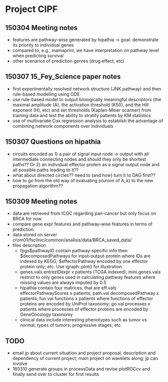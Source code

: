 # Project CIPF

## 150304 Meeting notes

- features are pathway-wise generated by hipathia -> goal: demonstrate its priority to individual genes
- compared to, e.g., mamaprint, we have interpretation on pathway level when predicting survival 
- other scenarios of prediction genres (drug effect, etc)

## 150307 15_Fey_Science paper notes

- first experimentally resolved network structure (JNK pathway) and then rule-based modelling using ODE
- use rule-based model to output biologically meaningful descriptors (the maximal amplitude (A), the activation threshold (K50), and the Hill exponent (H), etc) and set thresholds (Kaplan-Meier scanner) from training data and test the ability to stratify patients by KM statistics
- use of multivariate Cox regression analysis to establish the advantage of combining network components over individuals

## 150307 Questions on hipathia

- circuits encoded as 1) a pair of signal input node -> output with all intermediate connecting nodes and should they only be shortest paths?? Or 2) an individual effector protein as a signal output node and all possible paths leading to it??
- what about directed circles?? need to (and how) turn it to DAG first??
- how to go from the old way of evaluating p(union of A_k) to the new propagation algorithm??

## 150309 Meeting notes

- data are retrieved from ICGC regarding pan-cancer but only focus on BRCA for now
- compare gene expr features and pathway-wise features in terms of prediction
- data stored on server crom01/fsclinic/common/analisis/data/BRCA_saved_data/
- files description
    - fpgs$pathwayID contain pathway-specific info then $decomposedPathways for input-output-protein where IDs are indexed by KEGG; $effectorPathway encoded by one effector protein only; etc. Use igraph::plot() for illustration
    - genes.vals entrezIDexpr x patients (TCGA indexed); mini.genes.vals restrict to only genes used in calculating pathway features where missing values are always imputed by 0.5
    - hipathia contain four matrices, that are eff.vals effectorPathwayScores x patients; path.val decomposedPathway x patients; fun.val functions x patients where functions of effector proteins are encoded by UniProt taxonomy; go.val processes x patients where processes of effector proteins are encoded by GeneOncology taxonomy
    - clinical data include interesting phenotypes such as tumor vs normal; types of tumors; progressive stages; etc

## TODO

- email jp about current situation and project proposal; description and dependency of current project; main project on wavelets along; jp can involve
- 160310 generate groups in processData and revise plotROCcv and finally send over to cluster for first results
